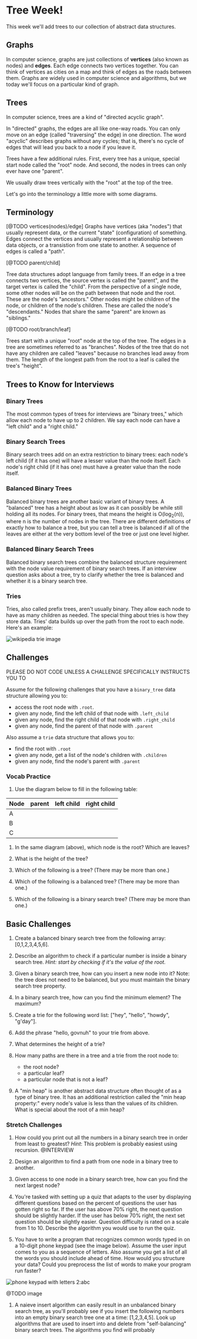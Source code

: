 # Tree Week!

This week we'll add trees to our collection of abstract data structures.

## Graphs 

In computer science, graphs are just collections of **vertices** (also known as nodes) and **edges**. Each edge connects two vertices together.  You can think of vertices as cities on a map and think of edges as the roads between them.  Graphs are widely used in computer science and algorithms, but we today we'll focus on a particular kind of graph.

## Trees 

In computer science, trees are a kind of "directed acyclic graph".

In "directed" graphs, the edges are all like one-way roads. You can only move on an edge (called "traversing" the edge) in one direction. The word "acyclic" describes graphs without any cycles; that is, there's no cycle of edges that will lead you back to a node if you leave it. 

Trees have a few additional rules. First, every tree has a unique, special start node called the "root" node. And second, the nodes in trees can only ever have one "parent".

We usually draw trees vertically with the "root" at the top of the tree. 

Let's go into the terminology a little more with some diagrams.

## Terminology

[@TODO vertices(nodes)/edge]
Graphs have vertices (aka "nodes") that usually represent data, or the current "state" (configuration) of something.  Edges connect the vertices and usually represent a relationship between data objects, or a transistion from one state to another.  A sequence of edges is called a "path".

[@TODO parent/child]

Tree data structures adopt language from family trees. If an edge in a tree connects two vertices, the source vertex is called the "parent", and the target vertex is called the "child".  From the perspective of a single node, some other nodes will be on the path between that node and the root. These are the node's "ancestors." Other nodes might be children of the  node, or children of the node's children. These are called the node's "descendants."  Nodes that share the same "parent" are known as "siblings."

[@TODO root/branch/leaf]

Trees start with a unique "root" node at the top of the tree.  The edges in a tree are sometimes referred to as "branches".  Nodes of the tree that do not have any children are called "leaves" because no branches lead away from them. The length of the longest path from the root to a leaf is called the tree's "height".

## Trees to Know for Interviews

### Binary Trees

The most common types of trees for interviews are "binary trees," which allow each node to have up to 2 children. We say each node can have a "left child" and a "right child."

### Binary Search Trees

Binary search trees add on an extra restriction to binary trees: each node's left child (if it has one) will have a lesser value than the node itself.  Each node's right child (if it has one) must have a greater value than the node itself.

### Balanced Binary Trees

Balanced binary trees are another basic variant of binary trees. A "balanced" tree has a height about as low as it can possibly be while still holding all its nodes.  For binary trees, that means the height is O(log<sub>2</sub>(n)), where n is the number of nodes in the tree.  There are different definitions of exactly how to balance a tree, but you can tell a tree is balanced if all of the leaves are either at the very bottom level of the tree or just one level higher.

### Balanced Binary Search Trees

Balanced binary search trees combine the balanced structure requirement with the node value requirement of binary search trees.  If an interview question asks about a tree, try to clarify whether the tree is balanced and whether it is a binary search tree. 

### Tries

Tries, also called prefix trees, aren't usually binary.  They allow each node to have as many children as needed. The special thing about tries is how they store data. Tries' data builds up over the path from the root to each node.  Here's an example:

![wikipedia trie image](https://upload.wikimedia.org/wikipedia/commons/b/be/Trie_example.svg)

## Challenges

PLEASE DO NOT CODE UNLESS A CHALLENGE SPECIFICALLY INSTRUCTS YOU TO

Assume for the following challenges that you have a `binary_tree` data structure allowing you to:

* access the root node with `.root`.
* given any node, find the left child of that node with `.left_child`
* given any node, find the right child of that node with `.right_child`
* given any node, find the parent of that node with `.parent`

Also assume a `trie` data structure that allows you to:

* find the root with `.root`
* given any node, get a list of the node's children with `.children`
* given any node, find the node's parent with `.parent`
 
 ### Vocab Practice 

1. Use the diagram below to fill in the following table:

| Node  | parent | left child | right child |
| :---- | :-- | :-- | :-- | 
| A | | | | 
| B | | | | 
| C | | | |

1. In the same diagram (above), which node is the root?  Which are leaves?

1. What is the height of the tree?

1. Which of the following is a tree? (There may be more than one.)

1. Which of the following is a balanced tree? (There may be more than one.)

1. Which of the following is a binary search tree? (There may be more than one.)


## Basic Challenges 

1. Create a balanced binary search tree from the following array: [0,1,2,3,4,5,6].

1. Describe an algorithm to check if a particular number is inside a binary search tree.  *Hint: start by checking if it's the value of the root.*

1. Given a binary search tree, how can you insert a new node into it? Note: the tree does not need to be balanced, but you must maintain the binary search tree property.

1. In a binary search tree, how can you find the minimum element? The maximum? 

1. Create a trie for the following word list: ["hey", "hello", "howdy", "g'day"].

1. Add the phrase "hello, govnuh" to your trie from above.  

1. What determines the height of a trie?

1. How many paths are there in a tree and a trie from the root node to:

	* the root node?
	* a particular leaf?
	* a particular node that is not a leaf?

1. A "min heap" is another abstract data structure often thought of as a type of binary tree. It has an additional restriction called the "min heap property:" every node's value is less than the values of its children. What is special about the root of a min heap?  

### Stretch Challenges 

1. How could you print out all the numbers in a binary search tree in order from least to greatest?  *Hint*: This problem is probably easiest using recursion.  @INTERVIEW

1. Design an algorithm to find a path from one node in a binary tree to another.

1. Given access to one node in a binary search tree, how can you find the next largest node?

1. You're tasked with setting up a quiz that adapts to the user by displaying different questions based on the percent of questions the user has gotten right so far. If the user has above 70% right, the next question should be slightly harder. If the user has below 70% right, the next set question should be slightly easier.  Question difficulty is rated on a scale from 1 to 10. Describe the algorithm you would use to run the quiz. 

1. You have to write a program that recognizes common words typed in on a 10-digit phone keypad (see the image below). Assume the user input comes to you as a sequence of letters.  Also assume you get a list of all the words you should include ahead of time. How would you structure your data?  Could you preprocess the list of words to make your program run faster?


![phone keypad with letters 2:abc](https://parentsof10.files.wordpress.com/2013/03/phone-keypad-picture-application.png)

@TODO image

1. A naieve insert algorithm can easily result in an unbalanced binary search tree, as you'll probably see if you insert the following numbers into an empty binary search tree one at a time: [1,2,3,4,5].  Look up algorithms that are used to insert into and delete from "self-balancing" binary search trees. The algorithms you find will probably 


